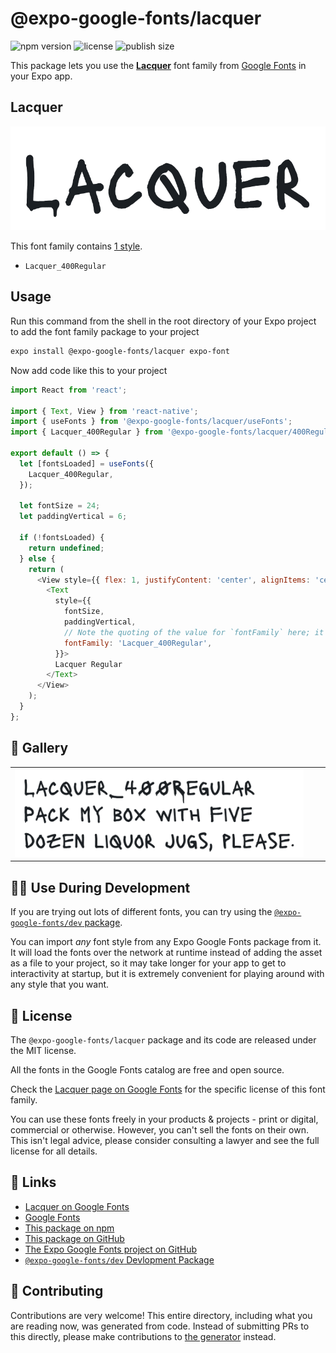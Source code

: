 # @expo-google-fonts/lacquer

![npm version](https://flat.badgen.net/npm/v/@expo-google-fonts/lacquer)
![license](https://flat.badgen.net/github/license/expo/google-fonts)
![publish size](https://flat.badgen.net/packagephobia/install/@expo-google-fonts/lacquer)

This package lets you use the [**Lacquer**](https://fonts.google.com/specimen/Lacquer) font family from [Google Fonts](https://fonts.google.com/) in your Expo app.

## Lacquer

![Lacquer](./font-family.png)

This font family contains [1 style](#-gallery).

- `Lacquer_400Regular`

## Usage

Run this command from the shell in the root directory of your Expo project to add the font family package to your project
```sh
expo install @expo-google-fonts/lacquer expo-font
```

Now add code like this to your project
```js
import React from 'react';

import { Text, View } from 'react-native';
import { useFonts } from '@expo-google-fonts/lacquer/useFonts';
import { Lacquer_400Regular } from '@expo-google-fonts/lacquer/400Regular';

export default () => {
  let [fontsLoaded] = useFonts({
    Lacquer_400Regular,
  });

  let fontSize = 24;
  let paddingVertical = 6;

  if (!fontsLoaded) {
    return undefined;
  } else {
    return (
      <View style={{ flex: 1, justifyContent: 'center', alignItems: 'center' }}>
        <Text
          style={{
            fontSize,
            paddingVertical,
            // Note the quoting of the value for `fontFamily` here; it expects a string!
            fontFamily: 'Lacquer_400Regular',
          }}>
          Lacquer Regular
        </Text>
      </View>
    );
  }
};

```

## 🔡 Gallery


||||
|-|-|-|
|![Lacquer_400Regular](./Lacquer_400Regular.ttf.png)||||


## 👩‍💻 Use During Development

If you are trying out lots of different fonts, you can try using the [`@expo-google-fonts/dev` package](https://github.com/expo/google-fonts/tree/master/font-packages/dev#readme).

You can import *any* font style from any Expo Google Fonts package from it. It will load the fonts
over the network at runtime instead of adding the asset as a file to your project, so it may take longer
for your app to get to interactivity at startup, but it is extremely convenient
for playing around with any style that you want.

## 📖 License

The `@expo-google-fonts/lacquer` package and its code are released under the MIT license.

All the fonts in the Google Fonts catalog are free and open source.

Check the [Lacquer page on Google Fonts](https://fonts.google.com/specimen/Lacquer) for the specific license of this font family.

You can use these fonts freely in your products & projects - print or digital, commercial or otherwise. However, you can't sell the fonts on their own. This isn't legal advice, please consider consulting a lawyer and see the full license for all details.

## 🔗 Links

- [Lacquer on Google Fonts](https://fonts.google.com/specimen/Lacquer)
- [Google Fonts](https://fonts.google.com/)
- [This package on npm](https://www.npmjs.com/package/@expo-google-fonts/lacquer)
- [This package on GitHub](https://github.com/expo/google-fonts/tree/master/font-packages/lacquer)
- [The Expo Google Fonts project on GitHub](https://github.com/expo/google-fonts)
- [`@expo-google-fonts/dev` Devlopment Package](https://github.com/expo/google-fonts/tree/master/font-packages/dev)

## 🤝 Contributing

Contributions are very welcome! This entire directory, including what you are reading now, was generated from code. Instead of submitting PRs to this directly, please make contributions to [the generator](https://github.com/expo/google-fonts/tree/master/packages/generator) instead.
